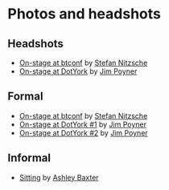 # Photos and headshots

## Headshots

* [On-stage at btconf](https://github.com/csswizardry/press/blob/master/photos/headshot-01.jpg) by [Stefan Nitzsche](http://www.flickr.com/people/stn1978/)
* [On-stage at DotYork](https://github.com/csswizardry/press/blob/master/photos/headshot-02.jpg) by [Jim Poyner](http://jimpoyner.co.uk/)

## Formal

* [On-stage at btconf](http://www.flickr.com/photos/stn1978/8899794454/) by [Stefan Nitzsche](http://www.flickr.com/people/stn1978/)
* [On-stage at DotYork #1](https://github.com/csswizardry/press/blob/master/photos/dotyork-01.jpeg) by [Jim Poyner](http://jimpoyner.co.uk/)
* [On-stage at DotYork #2](https://github.com/csswizardry/press/blob/master/photos/dotyork-02.jpeg) by [Jim Poyner](http://jimpoyner.co.uk/)

## Informal

* [Sitting](http://www.flickr.com/photos/rockersdelight/9161016028/) by [Ashley Baxter](http://www.flickr.com/people/rockersdelight)
